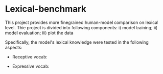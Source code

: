 # Lexical-benchmark
This project provides more finegrained human-model comparison on lexical level. Thie project is divided into following components: i) model training;  ii) model evaluation;   iii) plot the data

Specifically, the model's lexical knowledge were tested in the following aspects:

- Receptive vocab:

- Expressive vocab:


